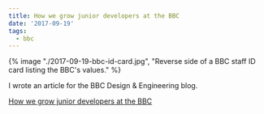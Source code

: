 ```yaml
---
title: How we grow junior developers at the BBC
date: '2017-09-19'
tags:
  - bbc
---
```


{% image "./2017-09-19-bbc-id-card.jpg", "Reverse side of a BBC staff ID card listing the BBC's values." %}

I wrote an article for the BBC Design & Engineering blog.

[How we grow junior developers at the BBC](https://medium.com/bbc-design-engineering/how-we-grow-junior-developers-at-the-bbc-dc3054f7e390)
